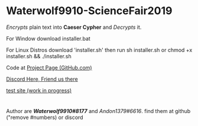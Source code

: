 # Waterwolf9910-ScienceFair2019

_Encrypts_ plain text into **Caeser Cypher** and _Decrypts_ it.

For Window download installer.bat

For Linux Distros download 'installer.sh' then run sh installer.sh or chmod +x installer.sh && ./installer.sh

Code at [Project Page (GitHub.com)](https://github.com/Waterwolf9910/Waterwolf9910-ScienceFair2019)

[Discord Here, Friend us there](https://discordapp.com)

[test site (work in progress)](https://htmlpreview.github.io/?index.html)
#
#
#
Author are **_Waterwolf9910#8177_** and _Andon1379#6616_. find them at github ("remove #numbers) or discord
